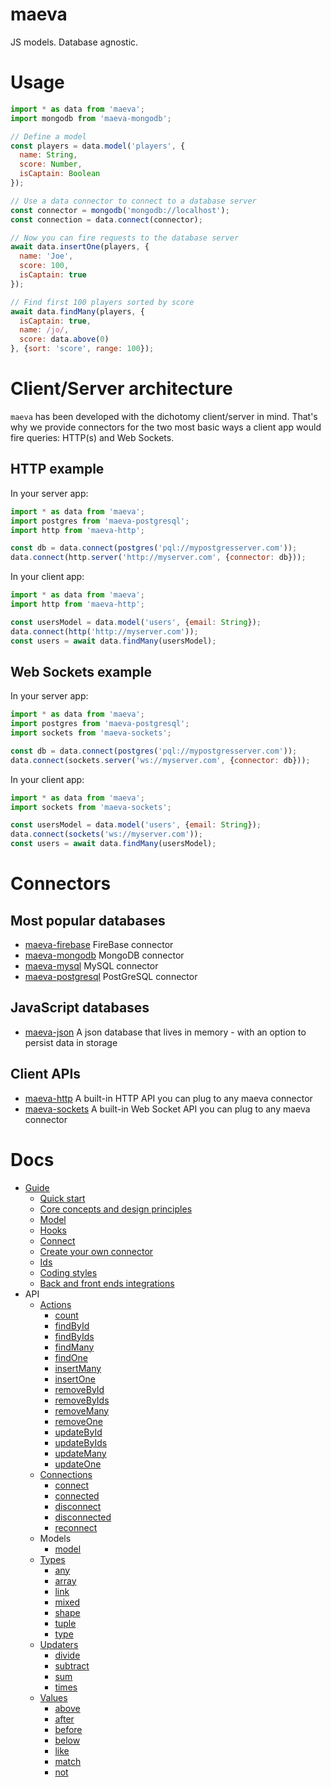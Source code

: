 maeva
===

JS models. Database agnostic.

# Usage

```js
import * as data from 'maeva';
import mongodb from 'maeva-mongodb';

// Define a model
const players = data.model('players', {
  name: String,
  score: Number,
  isCaptain: Boolean
});

// Use a data connector to connect to a database server
const connector = mongodb('mongodb://localhost');
const connection = data.connect(connector);

// Now you can fire requests to the database server
await data.insertOne(players, {
  name: 'Joe',
  score: 100,
  isCaptain: true
});

// Find first 100 players sorted by score
await data.findMany(players, {
  isCaptain: true,
  name: /jo/,
  score: data.above(0)
}, {sort: 'score', range: 100});
```

# Client/Server architecture

`maeva` has been developed with the dichotomy client/server in mind. That's why we provide connectors for the two most basic ways a client app would fire queries: HTTP(s) and Web Sockets.

## HTTP example

In your server app:

```js
import * as data from 'maeva';
import postgres from 'maeva-postgresql';
import http from 'maeva-http';

const db = data.connect(postgres('pql://mypostgresserver.com'));
data.connect(http.server('http://myserver.com', {connector: db}));
```

In your client app:

```js
import * as data from 'maeva';
import http from 'maeva-http';

const usersModel = data.model('users', {email: String});
data.connect(http('http://myserver.com'));
const users = await data.findMany(usersModel);
```

## Web Sockets example

In your server app:

```js
import * as data from 'maeva';
import postgres from 'maeva-postgresql';
import sockets from 'maeva-sockets';

const db = data.connect(postgres('pql://mypostgresserver.com'));
data.connect(sockets.server('ws://myserver.com', {connector: db}));
```

In your client app:

```js
import * as data from 'maeva';
import sockets from 'maeva-sockets';

const usersModel = data.model('users', {email: String});
data.connect(sockets('ws://myserver.com'));
const users = await data.findMany(usersModel);
```

# Connectors

## Most popular databases

- [maeva-firebase](https://npmjs.org/packages/maeva-firebase) FireBase connector
- [maeva-mongodb](https://npmjs.org/packages/maeva-mongodb) MongoDB connector
- [maeva-mysql](https://npmjs.org/packages/maeva-mysql) MySQL connector
- [maeva-postgresql](https://npmjs.org/packages/maeva-postgresql) PostGreSQL connector

## JavaScript databases

- [maeva-json](https://npmjs.org/packages/maeva-json) A json database that lives in memory - with an option to persist data in storage

## Client APIs

- [maeva-http](https://npmjs.org/packages/maeva-http) A built-in HTTP API you can plug to any maeva connector
- [maeva-sockets](https://npmjs.org/packages/maeva-sockets) A built-in Web Socket API you can plug to any maeva connector

# Docs

- [Guide](doc/guides/)
  - [Quick start](doc/guides/Quick%20start.md)
  - [Core concepts and design principles](doc/guides/Core%20concepts%20and%20design%20principles.md)
  - [Model](doc/guides/Model.md)
  - [Hooks](doc/guides/Hooks.md)
  - [Connect](doc/guides/Connect.md)
  - [Create your own connector](doc/guides/Create%20your%20own%20connector.md)
  - [Ids](doc/guides/Ids.md)
  - [Coding styles](doc/guides/Coding%20styles.md)
  - [Back and front ends integrations](doc/guides/Back%20and%20front%20ends%20integrations.md)
- API
  - [Actions](./doc/actions)
    - [count](./doc/actions/Count.md)
    - [findById](./doc/actions/findById.md)
    - [findByIds](./doc/actions/findByIds.md)
    - [findMany](./doc/actions/FindMany.md)
    - [findOne](./doc/actions/FindOne.md)
    - [insertMany](./doc/actions/InsertMany.md)
    - [insertOne](./doc/actions/InsertOne.md)
    - [removeById](./doc/actions/removeById.md)
    - [removeByIds](./doc/actions/removeByIds.md)
    - [removeMany](./doc/actions/RemoveMany.md)
    - [removeOne](./doc/actions/RemoveOne.md)
    - [updateById](./doc/actions/updateById.md)
    - [updateByIds](./doc/actions/updateByIds.md)
    - [updateMany](./doc/actions/UpdateMany.md)
    - [updateOne](./doc/actions/UpdateOne.md)
  - [Connections](./doc/connections)
    - [connect](./doc/connections/Connect.md)
    - [connected](./doc/connections/Connected.md)
    - [disconnect](./doc/connections/Disconnect.md)
    - [disconnected](./doc/connections/Disconnected.md)
    - [reconnect](./doc/connections/Reconnect.md)
  - Models
    - [model](./doc/guides/Model.md)
  - [Types](./doc/types)
    - [any](./doc/types/Any.md)
    - [array](./doc/types/Array.md)
    - [link](./doc/types/Link.md)
    - [mixed](./doc/types/Mixed.md)
    - [shape](./doc/types/Shape.md)
    - [tuple](./doc/types/Tuple.md)
    - [type](./doc/types/Type.md)
  - [Updaters](./doc/updaters)
    - [divide](./doc/updaters/Divide.md)
    - [subtract](./doc/updaters/Subtract.md)
    - [sum](./doc/updaters/Sum.md)
    - [times](./doc/updaters/Times.md)
  - [Values](./doc/values)
    - [above](./doc/values/Above.md)
    - [after](./doc/values/After.md)
    - [before](./doc/values/Before.md)
    - [below](./doc/values/Below.md)
    - [like](./doc/values/Like.md)
    - [match](./doc/values/Match.md)
    - [not](./doc/values/Not.md)
